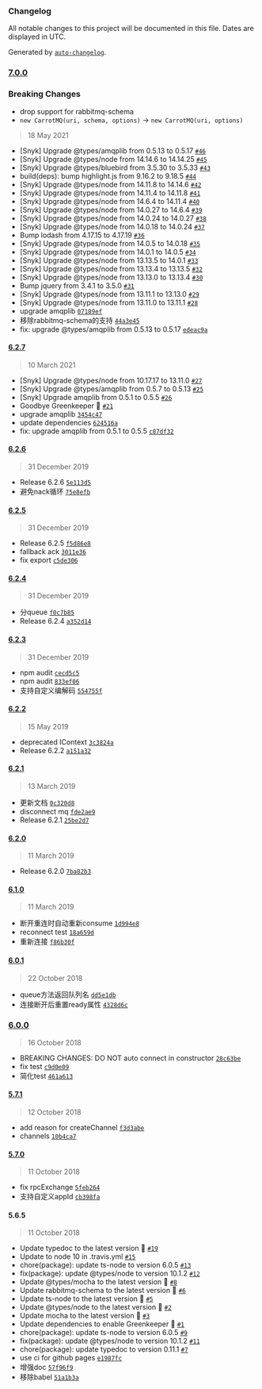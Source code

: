 ### Changelog

All notable changes to this project will be documented in this file. Dates are displayed in UTC.

Generated by [`auto-changelog`](https://github.com/CookPete/auto-changelog).

### [7.0.0](https://github.com/bangbang93/carrotmq/compare/6.2.7...7.0.0)

### Breaking Changes
- drop support for rabbitmq-schema
- `new CarrotMQ(uri, schema, options)` -> `new CarrotMQ(uri, options)`

> 18 May 2021

- [Snyk] Upgrade @types/amqplib from 0.5.13 to 0.5.17 [`#46`](https://github.com/bangbang93/carrotmq/pull/46)
- [Snyk] Upgrade @types/node from 14.14.6 to 14.14.25 [`#45`](https://github.com/bangbang93/carrotmq/pull/45)
- [Snyk] Upgrade @types/bluebird from 3.5.30 to 3.5.33 [`#43`](https://github.com/bangbang93/carrotmq/pull/43)
- build(deps): bump highlight.js from 9.16.2 to 9.18.5 [`#44`](https://github.com/bangbang93/carrotmq/pull/44)
- [Snyk] Upgrade @types/node from 14.11.8 to 14.14.6 [`#42`](https://github.com/bangbang93/carrotmq/pull/42)
- [Snyk] Upgrade @types/node from 14.11.4 to 14.11.8 [`#41`](https://github.com/bangbang93/carrotmq/pull/41)
- [Snyk] Upgrade @types/node from 14.6.4 to 14.11.4 [`#40`](https://github.com/bangbang93/carrotmq/pull/40)
- [Snyk] Upgrade @types/node from 14.0.27 to 14.6.4 [`#39`](https://github.com/bangbang93/carrotmq/pull/39)
- [Snyk] Upgrade @types/node from 14.0.24 to 14.0.27 [`#38`](https://github.com/bangbang93/carrotmq/pull/38)
- [Snyk] Upgrade @types/node from 14.0.18 to 14.0.24 [`#37`](https://github.com/bangbang93/carrotmq/pull/37)
- Bump lodash from 4.17.15 to 4.17.19 [`#36`](https://github.com/bangbang93/carrotmq/pull/36)
- [Snyk] Upgrade @types/node from 14.0.5 to 14.0.18 [`#35`](https://github.com/bangbang93/carrotmq/pull/35)
- [Snyk] Upgrade @types/node from 14.0.1 to 14.0.5 [`#34`](https://github.com/bangbang93/carrotmq/pull/34)
- [Snyk] Upgrade @types/node from 13.13.5 to 14.0.1 [`#33`](https://github.com/bangbang93/carrotmq/pull/33)
- [Snyk] Upgrade @types/node from 13.13.4 to 13.13.5 [`#32`](https://github.com/bangbang93/carrotmq/pull/32)
- [Snyk] Upgrade @types/node from 13.13.0 to 13.13.4 [`#30`](https://github.com/bangbang93/carrotmq/pull/30)
- Bump jquery from 3.4.1 to 3.5.0 [`#31`](https://github.com/bangbang93/carrotmq/pull/31)
- [Snyk] Upgrade @types/node from 13.11.1 to 13.13.0 [`#29`](https://github.com/bangbang93/carrotmq/pull/29)
- [Snyk] Upgrade @types/node from 13.11.0 to 13.11.1 [`#28`](https://github.com/bangbang93/carrotmq/pull/28)
- upgrade amqplib [`07189ef`](https://github.com/bangbang93/carrotmq/commit/07189ef38c1816e9d32a4cb4ecce994597754b21)
- 移除rabbitmq-schema的支持 [`44a3e45`](https://github.com/bangbang93/carrotmq/commit/44a3e45e0bc25ef74e515d86b2355f7a90b0f873)
- fix: upgrade @types/amqplib from 0.5.13 to 0.5.17 [`edeac9a`](https://github.com/bangbang93/carrotmq/commit/edeac9a8a794f411c3861cc32258c768b494f46a)

#### [6.2.7](https://github.com/bangbang93/carrotmq/compare/6.2.6...6.2.7)

> 10 March 2021

- [Snyk] Upgrade @types/node from 10.17.17 to 13.11.0 [`#27`](https://github.com/bangbang93/carrotmq/pull/27)
- [Snyk] Upgrade @types/amqplib from 0.5.7 to 0.5.13 [`#25`](https://github.com/bangbang93/carrotmq/pull/25)
- [Snyk] Upgrade amqplib from 0.5.1 to 0.5.5 [`#26`](https://github.com/bangbang93/carrotmq/pull/26)
- Goodbye Greenkeeper 👋 [`#21`](https://github.com/bangbang93/carrotmq/pull/21)
- upgrade amqplib [`3454c47`](https://github.com/bangbang93/carrotmq/commit/3454c470994b01447b288068de2739b9bb90fa14)
- update dependencies [`624516a`](https://github.com/bangbang93/carrotmq/commit/624516a4cc0c0d92e8663911489fe63dd7742a28)
- fix: upgrade amqplib from 0.5.1 to 0.5.5 [`c87df32`](https://github.com/bangbang93/carrotmq/commit/c87df3208523cac8b545a2b46ed977d73c8dd69f)

#### [6.2.6](https://github.com/bangbang93/carrotmq/compare/6.2.5...6.2.6)

> 31 December 2019

- Release 6.2.6 [`5e113d5`](https://github.com/bangbang93/carrotmq/commit/5e113d5afe239efa7ca5c42cb9e25ea7140bbfde)
- 避免nack循环 [`75e8efb`](https://github.com/bangbang93/carrotmq/commit/75e8efbdaad49ff08a00ff8f44aa76371a22c57a)

#### [6.2.5](https://github.com/bangbang93/carrotmq/compare/6.2.4...6.2.5)

> 31 December 2019

- Release 6.2.5 [`f5d86e8`](https://github.com/bangbang93/carrotmq/commit/f5d86e8f4ea093710e296897f4796d7d5845117f)
- fallback ack [`3011e36`](https://github.com/bangbang93/carrotmq/commit/3011e36e8e1fda31e1732c8efa625d07c09daae1)
- fix export [`c5de306`](https://github.com/bangbang93/carrotmq/commit/c5de3068dde53bcb5459afc01a677622a1f44320)

#### [6.2.4](https://github.com/bangbang93/carrotmq/compare/6.2.3...6.2.4)

> 31 December 2019

- 分queue [`f0c7b85`](https://github.com/bangbang93/carrotmq/commit/f0c7b85fc855fb21d44564bed1115e2825804471)
- Release 6.2.4 [`a352d14`](https://github.com/bangbang93/carrotmq/commit/a352d1436c494707ae46f329d8bd829d8395ddfe)

#### [6.2.3](https://github.com/bangbang93/carrotmq/compare/6.2.2...6.2.3)

> 31 December 2019

- npm audit [`cecd5c5`](https://github.com/bangbang93/carrotmq/commit/cecd5c5f7f01842ef8d13dd2251afc7f2bb2c438)
- npm audit [`833ef06`](https://github.com/bangbang93/carrotmq/commit/833ef06336813e80af8557f99ac4f88cb5f97232)
- 支持自定义编解码 [`554755f`](https://github.com/bangbang93/carrotmq/commit/554755f8ae25bdf93c873e0e93a92d6002283c98)

#### [6.2.2](https://github.com/bangbang93/carrotmq/compare/6.2.1...6.2.2)

> 15 May 2019

- deprecated IContext [`3c3824a`](https://github.com/bangbang93/carrotmq/commit/3c3824abc4f370907ecbefed1e9be970a40ae835)
- Release 6.2.2 [`a151a32`](https://github.com/bangbang93/carrotmq/commit/a151a3282ee4cd19ff5f7243b5c44f9fc4776fbf)

#### [6.2.1](https://github.com/bangbang93/carrotmq/compare/6.2.0...6.2.1)

> 13 March 2019

- 更新文档 [`0c320d8`](https://github.com/bangbang93/carrotmq/commit/0c320d854e60a47f3e0e27d1c943818591ad2f5e)
- disconnect mq [`fde2ae9`](https://github.com/bangbang93/carrotmq/commit/fde2ae9cac256043507a997afa9413cc74be61d3)
- Release 6.2.1 [`25be2d7`](https://github.com/bangbang93/carrotmq/commit/25be2d7adddd814fff9a55087ee78d40346261fb)

#### [6.2.0](https://github.com/bangbang93/carrotmq/compare/6.1.0...6.2.0)

> 11 March 2019

- Release 6.2.0 [`7ba82b3`](https://github.com/bangbang93/carrotmq/commit/7ba82b3a20010b03f68c139934c76fae3cdfc771)

#### [6.1.0](https://github.com/bangbang93/carrotmq/compare/6.0.1...6.1.0)

> 11 March 2019

- 断开重连时自动重新consume [`1d994e8`](https://github.com/bangbang93/carrotmq/commit/1d994e85574ced6c75d92ff91dfa86c708dc60b5)
- reconnect test [`18a659d`](https://github.com/bangbang93/carrotmq/commit/18a659dee3df88713c57b11a167fde019ce2840b)
- 重新连接 [`f86b30f`](https://github.com/bangbang93/carrotmq/commit/f86b30f16e9f65cca722f9a46ee58d2b799e3278)

#### [6.0.1](https://github.com/bangbang93/carrotmq/compare/6.0.0...6.0.1)

> 22 October 2018

- queue方法返回队列名 [`dd5e1db`](https://github.com/bangbang93/carrotmq/commit/dd5e1dbe68ab3d30e087a8a910878ef221415deb)
- 连接断开后重置ready属性 [`4328d6c`](https://github.com/bangbang93/carrotmq/commit/4328d6c0cafab28944d5524e8acdee173c45c0a8)

### [6.0.0](https://github.com/bangbang93/carrotmq/compare/5.7.1...6.0.0)

> 16 October 2018

- BREAKING CHANGES: DO NOT auto connect in constructor [`28c63be`](https://github.com/bangbang93/carrotmq/commit/28c63be824fedbe273563fbab4e71a0ddb6a1a4f)
- fix test [`c9d0e09`](https://github.com/bangbang93/carrotmq/commit/c9d0e09a9e940ff2c84ecc030f10b1c18a15e533)
- 简化test [`461a613`](https://github.com/bangbang93/carrotmq/commit/461a613559f5570b12137109af88e20fd6e433ae)

#### [5.7.1](https://github.com/bangbang93/carrotmq/compare/5.7.0...5.7.1)

> 12 October 2018

- add reason for createChannel [`f3d3abe`](https://github.com/bangbang93/carrotmq/commit/f3d3abee7a3e8e782a5ed7f9c8f4f289b167a42e)
- channels [`10b4ca7`](https://github.com/bangbang93/carrotmq/commit/10b4ca7b9c377448ce2421884d40f096f6cad976)

#### [5.7.0](https://github.com/bangbang93/carrotmq/compare/5.6.5...5.7.0)

> 11 October 2018

- fix rpcExchange [`5feb264`](https://github.com/bangbang93/carrotmq/commit/5feb26431e4ab2c1467c07eaf29104a23d13bd41)
- 支持自定义appId [`cb398fa`](https://github.com/bangbang93/carrotmq/commit/cb398fa270a28270202eb57e4381721899d3af34)

#### 5.6.5

> 11 October 2018

- Update typedoc to the latest version 🚀 [`#19`](https://github.com/bangbang93/carrotmq/pull/19)
- Update to node 10 in .travis.yml [`#15`](https://github.com/bangbang93/carrotmq/pull/15)
- chore(package): update ts-node to version 6.0.5 [`#13`](https://github.com/bangbang93/carrotmq/pull/13)
- fix(package): update @types/node to version 10.1.2 [`#12`](https://github.com/bangbang93/carrotmq/pull/12)
- Update @types/mocha to the latest version 🚀 [`#8`](https://github.com/bangbang93/carrotmq/pull/8)
- Update rabbitmq-schema to the latest version 🚀 [`#6`](https://github.com/bangbang93/carrotmq/pull/6)
- Update ts-node to the latest version 🚀 [`#5`](https://github.com/bangbang93/carrotmq/pull/5)
- Update @types/node to the latest version 🚀 [`#2`](https://github.com/bangbang93/carrotmq/pull/2)
- Update mocha to the latest version 🚀 [`#3`](https://github.com/bangbang93/carrotmq/pull/3)
- Update dependencies to enable Greenkeeper 🌴 [`#1`](https://github.com/bangbang93/carrotmq/pull/1)
- chore(package): update ts-node to version 6.0.5 [`#9`](https://github.com/bangbang93/carrotmq/issues/9)
- fix(package): update @types/node to version 10.1.2 [`#11`](https://github.com/bangbang93/carrotmq/issues/11)
- chore(package): update typedoc to version 0.11.1 [`#7`](https://github.com/bangbang93/carrotmq/issues/7)
- use ci for github pages [`e1987fc`](https://github.com/bangbang93/carrotmq/commit/e1987fc43fbf915441d8dbd4d61f1f961a4534ea)
- 增强doc [`57f96f9`](https://github.com/bangbang93/carrotmq/commit/57f96f99257a454043ce2d1ac5e569cf05fa0226)
- 移除babel [`51a1b3a`](https://github.com/bangbang93/carrotmq/commit/51a1b3a8132a9891da480ded30569bf5f772ee19)
